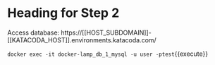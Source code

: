 # Heading for Step 2
Access database:
https://[[HOST_SUBDOMAIN]]-[[KATACODA_HOST]].environments.katacoda.com/

`docker exec -it docker-lamp_db_1_mysql -u user -ptest`{{execute}}
